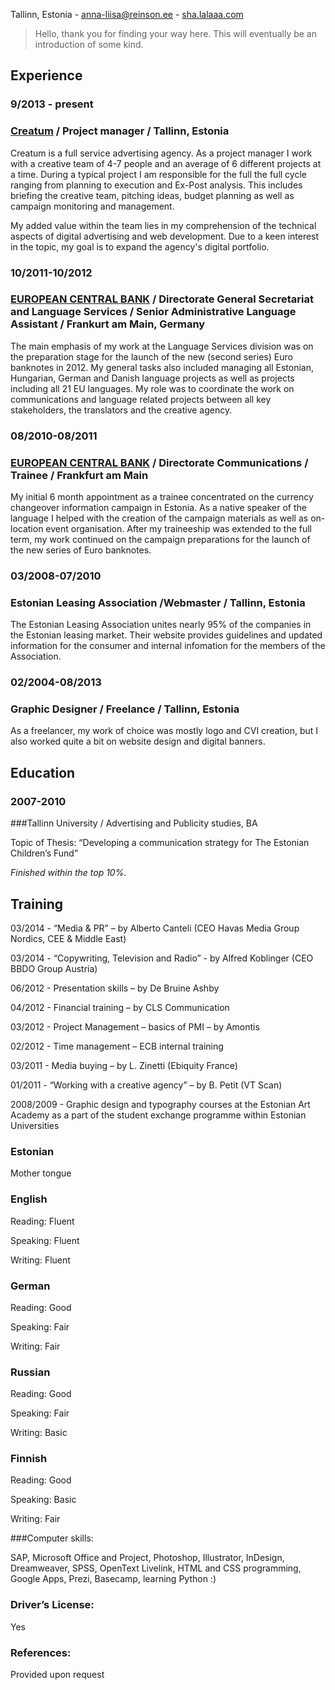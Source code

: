 Tallinn, Estonia -
anna-liisa@reinson.ee - [sha.lalaaa.com](http://sha.lalaaa.com	)


> Hello, thank you for finding your way here. This will eventually be an introduction of some kind. 

## Experience

### 9/2013 - present

### [Creatum](http://www.creatum.ee/en) / Project manager / Tallinn, Estonia

Creatum is a full service advertising agency. As a project manager I work with a creative team of 4-7 people and an average of 6 different projects at a time. During a typical project I am responsible for the full the full cycle ranging from planning to execution and Ex-Post analysis. This includes briefing the creative team, pitching ideas, budget planning as well as campaign monitoring and management.

My added value within the team lies in my comprehension of the technical aspects of digital advertising and web development. Due to a keen interest in the topic, my goal is to expand the agency's digital portfolio. 



### 10/2011-10/2012

### [EUROPEAN CENTRAL BANK](http://www.ecb.europa.eu) / Directorate General Secretariat and Language Services / Senior Administrative Language Assistant / Frankurt am Main, Germany

The main emphasis of my work at the Language Services division was on the preparation stage for the launch of the new (second series) Euro banknotes in 2012. My general tasks also included managing all Estonian, Hungarian, German and Danish language projects as well as projects including all 21 EU languages. My role was to coordinate the work on communications and language related projects between all key stakeholders, the translators and the creative agency.



### 08/2010-08/2011

### [EUROPEAN CENTRAL BANK](http://www.ecb.europa.eu) / Directorate Communications / Trainee / Frankfurt am Main

My initial 6 month appointment as a trainee concentrated on the currency changeover information campaign in Estonia. As a native speaker of the language I helped with the creation of the campaign materials as well as on-location event organisation. After my traineeship was extended to the full term, my work continued on the campaign preparations for the launch of the new series of Euro banknotes.


### 03/2008-07/2010

### Estonian Leasing Association /Webmaster / Tallinn, Estonia

The Estonian Leasing Association unites nearly 95% of the companies in the Estonian leasing market. Their website provides guidelines and updated information for the consumer and internal infomation for the members of the Association.

### 02/2004-08/2013

### Graphic Designer / Freelance / Tallinn, Estonia

As a freelancer, my work of choice was mostly logo and CVI creation, but I also worked quite a bit on website design and digital banners.## Education
### 2007-2010
###Tallinn University / Advertising and Publicity studies, BA
Topic of Thesis: “Developing a communication strategy for The Estonian Children’s Fund”*Finished within the top 10%.*## Training
03/2014 - “Media & PR” – by Alberto Canteli (CEO Havas Media Group Nordics, CEE & Middle East)03/2014 - “Copywriting, Television and Radio” - by Alfred Koblinger (CEO BBDO Group Austria)
06/2012 - Presentation skills – by De Bruine Ashby
04/2012 - Financial training – by CLS Communication
03/2012 - Project Management – basics of PMI – by Amontis
02/2012 - Time management – ECB internal training
03/2011 - Media buying – by L. Zinetti (Ebiquity France)
01/2011 - “Working with a creative agency” – by B. Petit (VT Scan)
2008/2009 - Graphic design and typography courses at the Estonian Art Academy as a part of the student exchange programme within Estonian Universities
### Estonian
Mother tongue			### English
Reading: Fluent

Speaking: Fluent
Writing: Fluent

### German

Reading: Good
Speaking: Fair
Writing: Fair
### Russian
Reading: Good
Speaking: Fair

Writing: Basic### Finnish
Reading: Good
Speaking: Basic	
Writing: Fair	###Computer skills:	
SAP, Microsoft Office and Project, Photoshop, Illustrator, InDesign, Dreamweaver, SPSS, OpenText Livelink, HTML and CSS programming, Google Apps, Prezi, Basecamp, learning Python :)
### Driver’s License:	
Yes
### References:	
Provided upon request
